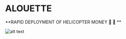# ALOUETTE

**RAPID DEPLOYMENT OF HELICOPTER MONEY :helicopter: :money_with_wings: **

![alt text](https://github.com/alouette-admin/alouette-app/blob/master/alouette-l.png?raw=true)
